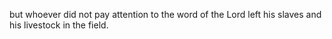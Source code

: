 but whoever did not pay attention to the word of the Lord left his slaves and his livestock in the field.
